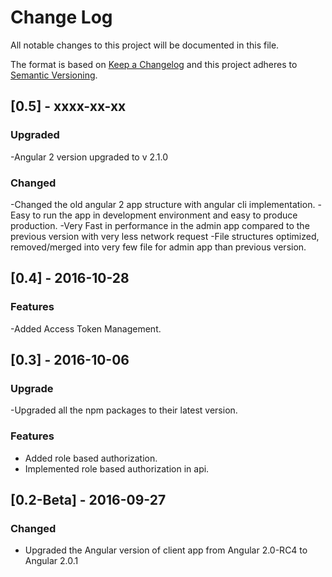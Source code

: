 # Change Log
All notable changes to this project will be documented in this file.

The format is based on [Keep a Changelog](http://keepachangelog.com/) 
and this project adheres to [Semantic Versioning](http://semver.org/).

## [0.5] - xxxx-xx-xx

### Upgraded
-Angular 2 version upgraded to v 2.1.0

### Changed
-Changed the old angular 2 app structure with angular cli implementation.
-Easy to run the app in development environment and easy to produce production.
-Very Fast in performance in the admin app compared to the previous version with very less network request
-File structures optimized, removed/merged into very few file for admin app than previous version.


## [0.4] - 2016-10-28

### Features
-Added Access Token Management.



## [0.3] - 2016-10-06

### Upgrade
-Upgraded all the npm packages to their latest version.

### Features
- Added role based authorization.
- Implemented role based authorization in api.



## [0.2-Beta] - 2016-09-27


### Changed
- Upgraded the Angular version of client app from Angular 2.0-RC4 to Angular 2.0.1



